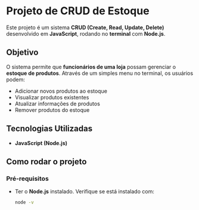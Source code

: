 # Projeto de CRUD de Estoque

Este projeto é um sistema **CRUD (Create, Read, Update, Delete)** desenvolvido em **JavaScript**, rodando no **terminal** com **Node.js**.

## Objetivo

O sistema permite que **funcionários de uma loja** possam gerenciar o **estoque de produtos**. Através de um simples menu no terminal, os usuários podem:

- Adicionar novos produtos ao estoque
- Visualizar produtos existentes
- Atualizar informações de produtos
- Remover produtos do estoque

## Tecnologias Utilizadas

- **JavaScript (Node.js)**

## Como rodar o projeto

### Pré-requisitos

- Ter o **Node.js** instalado. Verifique se está instalado com:

  ```bash
  node -v
